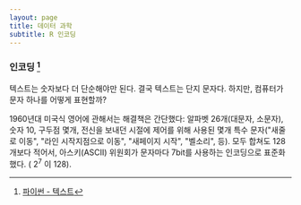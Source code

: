 ```yaml
---
layout: page
title: 데이터 과학
subtitle: R 인코딩
---
```


### 인코딩 [^swcarpentry-v4-encoding]

[^swcarpentry-v4-encoding]: [파이썬 - 텍스트](http://v4.software-carpentry.org/python/text.html)

텍스트는 숫자보다 더 단순해야만 된다. 결국 텍스트는 단지 문자다. 하지만, 컴퓨터가 문자 하나를 어떻게 표현할까?

1960년대 미국식 영어에 관해서는 해결책은 간단했다: 알파벳 26개(대문자, 소문자), 숫자 10, 구두점 몇개, 
전신을 보내던 시절에 제어를 위해 사용된 몇개 특수 문자("새줄로 이동", "라인 시작지점으로 이동", "새페이지 시작", "벨소리", 등).
모두 합쳐도 128개보다 적어서, 아스키(ASCII) 위원회가 문자마다 7bit를 사용하는 인코딩으로 표준화했다. 
( $2^7$ 이 128).


